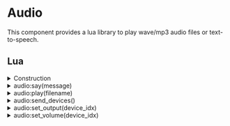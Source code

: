 ﻿# Audio

This component provides a lua library to play wave/mp3 audio files or text-to-speech.

## Lua

<details><summary>Construction</summary><br />

```lua
local audio = require("api/audio"):instance(config)
```

This will construct an instance of `api/audio` or return an existing instance with 
the same `id` if one exists.

`config` is the initial configuration of the instance if one needs to be created. 
It is a table with one or more keys as defined below.

| Parameter   | Type          | Default    | Description                    |
| :---------- | :-----------: | :--------: | :----------------------------- |
| id          | string        |            | Mandatory: Id of this instance |
| path        | string        | Audio      | Path to audio file             |
| output      | integer       | -1         | DeviceIdx to use as output     |
</details>

<details><summary>audio:say(message)</summary><br />

Use Windows text-to-speech to speak message. 

```lua
local audio = require("api/audio"):instance(config)
audio:say("Hello")
```

| Parameter | Type        | Description                  |
|:----------|:-----------:|:-----------------------------|
| message   | string      | What to say                  |

This function is implemented using `AudioCommandSay` event.
</details>

<details><summary>audio:play(filename)</summary><br />
Plays a wav/mp3 file relative to the audio directory (as set in the construction, defaults to  `Audio`)

| Parameter   | Type          | Description                    |
| :---------- | :-----------: | :----------------------------- |
| filename    | string        | file to play                   |

```lua
local audio = require("api/audio"):instance(config)
audio:play("ding-sound-effect.mp3")
```

This function is implemented using `AudioCommandPlay`.
</details>

<details><summary>audio:send_devices()</summary><br />

```lua
local audio = require("api/audio"):instance(config)
audio:send_devices()
```

Request that `AudioOutputDevice` events are sent for each audio device found.

This function is implemented using `AudioCommandSendDevices` event, that in turn will 
sent multiple `AudioOutputDevice` events.
</details>

<details><summary>audio:set_output(device_idx)</summary><br />

```lua
local audio = require("api/audio"):instance(config)
audio:set_output(2)
```

Change output for an instance to another device. All instances starts using 
default audio output, but can be changed via this. 

| Parameter  | Type   | Description                       |
|:-----------|:------:|:----------------------------------|
| device_idx | number | what device to use. -1 is default |


This function is implemented using `AudioCommandSetOutputDevice` event.

See `audio:send_devices()` to get events describing the devices available.
</details>

<details><summary>audio:set_volume(device_idx)</summary><br />

```lua
local audio = require("api/audio"):instance(config)
audio:set_volume(0.5)
```

Change output for an instance to another device. All instances starts using 
default audio output, but can be changed via this. 

| Parameter  | Type   | Description                       |
|:-----------|:------:|:----------------------------------|
| volume     | number 0..1 | 0 is muted, 1 is full volume |

The volume is only set for the current instance. If you have another
script using the same instance that volume will not be changed for that
script.
</details>
